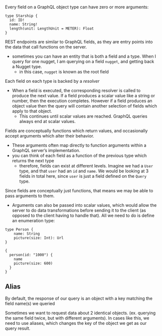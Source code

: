 
Every field on a GraphQL object type can have zero or more arguments:

```gql
type Starship {
  id: ID!
  name: String!
  length(unit: LengthUnit = METER): Float
}
```

REST endpoints are similar to GraphQL fields, as they are entry points into the data that call functions on the server.
- sometimes you can have an entity that is both a field and a type. When I query for one nugget, I am querying on a field `nugget`, and getting back a Nugget type.
	- in this case, `nugget` is known as the root field

Each field on each type is backed by a *resolver*
- When a field is executed, the corresponding resolver is called to produce the next value. If a field produces a scalar value like a string or number, then the execution completes. However if a field produces an object value then the query will contain another selection of fields which apply to that object. 
  - This continues until scalar values are reached. GraphQL queries always end at scalar values.

Fields are conceptually functions which return values, and occasionally accept arguments which alter their behavior.
- These arguments often map directly to function arguments within a GraphQL server’s implementation.
- you can think of each field as a function of the previous type which returns the next type
	- therefore, fields can exist at different levels. Imagine we had a `User` type, and that `user` had an `id` and `name`. We would be looking at 3 fields in total here, since `user` is just a field defined on the `Query` type. 

Since fields are conceptually just functions, that means we may be able to pass arguments to them. 
- Arguments can also be passed into scalar values, which would allow the server to do data transformations before sending it to the client (as opposed to the client having to handle that). All we need to do is define an enumeration type:

```gql
type Person {
	name: String
	picture(size: Int): Url
}

{
  person(id: "1000") {
    name
    picture(size: 600)
  }
}
```

## Alias
By default, the response of our query is an object with a key matching the field name(s) we queried

Sometimes we want to request data about 2 identical objects. (ex. querying the same field twice, but with different arguments). In cases like this, we need to use aliases, which changes the key of the object we get as our query result.

